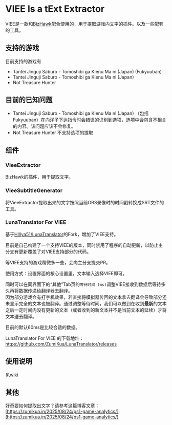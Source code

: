﻿# VIEE Is a tExt Extractor

VIEE是一款和[BizHawk](https://github.com/TASEmulators/BizHawk)配合使用的，用于提取游戏内文字的插件。以及一些配套的工具。

## 支持的游戏

目前支持的游戏有

* Tantei Jinguji Saburo - Tomoshibi ga Kienu Ma ni (Japan) (Fukyuuban)
* Tantei Jinguji Saburo - Tomoshibi ga Kienu Ma ni (Japan)
* Not Treasure Hunter

## 目前的已知问题

* Tantei Jinguji Saburo - Tomoshibi ga Kienu Ma ni (Japan) （包括Fukyuuban）在向洋子下达指令时会错误的识别到选项，选项中会包含不相关的内容。该问题应该不会修复。
* Not Treasure Hunter 不支持选项的提取

## 组件

### VieeExtractor

BizHawk的插件，用于提取文字。

### VieeSubtitleGenerator

将VieeExtractor提取出来的文字按照当前OBS录像时的时间戳转换成SRT文件的工具。

### LunaTranslator For VIEE

基于[HIllya51/LunaTranslator](https://github.com/HIllya51/LunaTranslator/pulse)的Fork，增加了VIEE支持。

目前是自己构建了一个支持VIEE的版本，同时禁用了程序的自动更新，以防止主分支有更新覆盖了对VIEE支持部分的代码。

等VIEE支持的游戏稍微多一些，会向主分支提交PR。

使用方式：设置界面的核心设置里，文本输入选择VIEE即可。

同时可以在同界面下的“其他”Tab页的`等待时间 (ms)`调整VIEE接收到数据后等待多久再将数据传递给翻译器去翻译。  
因为部分游戏会有打字机效果，若直接将模拟器传回的文本拿去翻译会导致部分还未显示完全的文本也被翻译。通过调整等待时间，我们可以做到在收到**最新**的文本之后一定时间内没有更新的文本（或者收到的新文本并不是当前文本的延续）才将文本送去翻译。

目前的默认60ms是比较合适的数据。

LunaTranslator For VIEE 的下载地址：
https://github.com/ZumiKua/LunaTranslator/releases

## 使用说明

见[wiki](https://github.com/ZumiKua/VIEE/wiki/%E5%A6%82%E4%BD%95%E4%BD%BF%E7%94%A8-VieeSubtitleGenerator)

## 其他

好奇要如何提取出文字？请参考这篇博客文章：  
[https://zumikua.in/2025/08/24/ps1-game-analytics/](https://zumikua.in/2025/08/24/ps1-game-analytics/)
